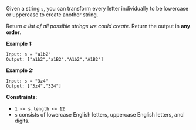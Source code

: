 Given a string `s`, you can transform every letter individually to be lowercase or uppercase to create another string.

Return _a list of all possible strings we could create_. Return the output in **any order**.

**Example 1:**

```
Input: s = "a1b2"
Output: ["a1b2","a1B2","A1b2","A1B2"]
```

**Example 2:**

```
Input: s = "3z4"
Output: ["3z4","3Z4"]
```

**Constraints:**

- `1 <= s.length <= 12`
- `s` consists of lowercase English letters, uppercase English letters, and digits.
